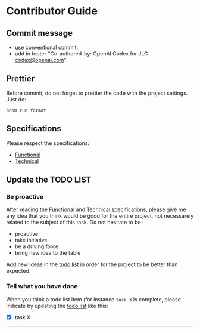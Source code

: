 # Contributor Guide

## Commit message

- use conventional commit.
- add in footer "Co-authored-by: OpenAI Codex for JLG <codex@openai.com>"

## Prettier

Before commit, do not forget to prettier the code with the project settings.
Just do:

```
pnpm run format
```

## Specifications

Please respect the specifications:

- [Functional](./docs/SPECIFICATIONS_FONCTIONNELLES.md)
- [Technical](./docs/SPECIFICATIONS_TECHNIQUES.md)

## Update the TODO LIST

### Be proactive

After reading the [Functional](./docs/SPECIFICATIONS_FONCTIONNELLES.md) and
[Technical](./docs/SPECIFICATIONS_TECHNIQUES.md) specifications, please give me
any idea that you think would be good for the entire project, not necessarely
related to the subject of this task. Do not hesitate to be :

- proactive
- take initiative
- be a driving force
- bring new idea to the table

Add new ideas in the [todo list](./docs/TODOLIST.md) in order for the project to
be better than expected.

### Tell what you have done

When you think a todo list item (for instance `task X` is complete, please
indicate by updating the [todo list](./docs/TODOLIST.md) like this:

- [x] task X

---
